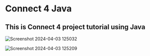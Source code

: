 # Connect 4 Java
## This is Connect 4 project tutorial using Java
![Screenshot 2024-04-03 125032](https://github.com/IrfanFaiq/Connect4/assets/93464504/e9732349-fc44-4fa0-8b85-d3ed1b2912c3)

![Screenshot 2024-04-03 125209](https://github.com/IrfanFaiq/Connect4/assets/93464504/7cfe01fd-83e2-42b8-9f38-24f9e8aee725)
